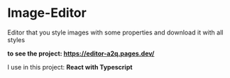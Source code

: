 # Image-Editor
Editor that you style images with some properties and download it with all styles

**to see the project: **https://editor-a2q.pages.dev/****

I use in this project: 
**React with Typescript**
